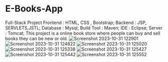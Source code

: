 # E-Books-App
Full-Stack Project
Frontend : HTML, CSS , Bootstrap;
Backend : JSP, SERVLETS,JSTL;
Database : Mysql;
Build Tool : Maven;
IDE : Eclipse;
Server : Tomcat;
This project is a online book store where people can buy and sell books they can be new or old.
![Screenshot 2023-10-31 122901](https://github.com/CharanJalagam/E-Books-App/assets/119055149/48c18d60-6fd0-4c14-b82b-7f30cd031d93)
![Screenshot 2023-10-31 124822](https://github.com/CharanJalagam/E-Books-App/assets/119055149/628cb1fe-bead-4650-936c-dab03c646459)
![Screenshot 2023-10-31 125020](https://github.com/CharanJalagam/E-Books-App/assets/119055149/4b57bf42-bf65-4f36-8b62-ea6c6a14c9f0)
![Screenshot 2023-10-31 125338](https://github.com/CharanJalagam/E-Books-App/assets/119055149/0f9b544a-8239-4a22-95a9-c4d0e2cca2c0)
![Screenshot 2023-10-31 125427](https://github.com/CharanJalagam/E-Books-App/assets/119055149/26bab8b7-772e-43a2-8ee0-30cb48526703)
![Screenshot 2023-10-31 125442](https://github.com/CharanJalagam/E-Books-App/assets/119055149/0116e0e2-508d-47da-b9ec-1c6ad82fafbd)
![Screenshot 2023-10-31 125552](https://github.com/CharanJalagam/E-Books-App/assets/119055149/6f38bbf4-7c81-4940-b545-f4a4073326e5)

